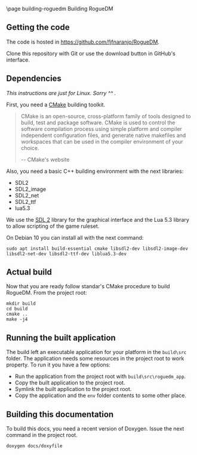 \page building-roguedm Building RogueDM

## Getting the code

The code is hosted in https://github.com/fjfnaranjo/RogueDM.

Clone this repository with Git or use the download button in GitHub's
interface.

## Dependencies

*This instructions are just for Linux. Sorry ^^ .*

First, you need a [CMake](https://cmake.org) building toolkit.

> CMake is an open-source, cross-platform family of tools designed to build,
> test and package software. CMake is used to control the software compilation
> process using simple platform and compiler independent configuration files,
> and generate native makefiles and workspaces that can be used in the
> compiler environment of your choice.
>
> -- CMake's website

Also, you need a basic C++ building environment with the next libraries:

* SDL2
* SDL2_image
* SDL2_net
* SDL2_ttf
* lua5.3

We use the [SDL 2](https://www.libsdl.org) library for the graphical interface
and the Lua 5.3 library to allow scripting of the game ruleset.

On Debian 10 you can install all with the next command:

`sudo apt install build-essential cmake libsdl2-dev libsdl2-image-dev libsdl2-net-dev libsdl2-ttf-dev liblua5.3-dev`

## Actual build

Now that you are ready follow standar's CMake procedure to build RogueDM. From
the project root:

```
mkdir build
cd build
cmake ..
make -j4
```

## Running the built application

The build left an executable application for your platform in the `build\src`
folder. The application needs some resources in the project root to work
property. To run it you have a few options:

* Run the application from the project root with `build\src\roguedm_app`.
* Copy the built application to the project root.
* Symlink the built application to the project root.
* Copy the application and the `env` folder contents to some other place.

## Building this documentation

To build this docs, you need a recent version of Doxygen. Issue the next
command in the project root.

`doxygen docs/doxyfile`
